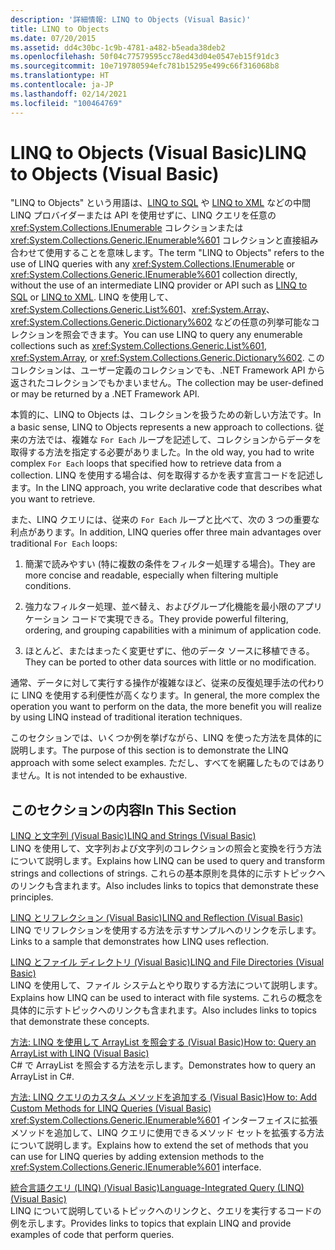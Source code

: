 ```yaml
---
description: '詳細情報: LINQ to Objects (Visual Basic)'
title: LINQ to Objects
ms.date: 07/20/2015
ms.assetid: dd4c30bc-1c9b-4781-a482-b5eada38deb2
ms.openlocfilehash: 50f04c77579595cc78ed43d04e0547eb15f91dc3
ms.sourcegitcommit: 10e719780594efc781b15295e499c66f316068b8
ms.translationtype: HT
ms.contentlocale: ja-JP
ms.lasthandoff: 02/14/2021
ms.locfileid: "100464769"
---
```

# <a name="linq-to-objects-visual-basic"></a><span data-ttu-id="6014f-103">LINQ to Objects (Visual Basic)</span><span class="sxs-lookup"><span data-stu-id="6014f-103">LINQ to Objects (Visual Basic)</span></span>

<span data-ttu-id="6014f-104">"LINQ to Objects" という用語は、[LINQ to SQL](../../../../framework/data/adonet/sql/linq/index.md) や [LINQ to XML](../../../../standard/linq/linq-xml-overview.md) などの中間 LINQ プロバイダーまたは API を使用せずに、LINQ クエリを任意の <xref:System.Collections.IEnumerable> コレクションまたは <xref:System.Collections.Generic.IEnumerable%601> コレクションと直接組み合わせて使用することを意味します。</span><span class="sxs-lookup"><span data-stu-id="6014f-104">The term "LINQ to Objects" refers to the use of LINQ queries with any <xref:System.Collections.IEnumerable> or <xref:System.Collections.Generic.IEnumerable%601> collection directly, without the use of an intermediate LINQ provider or API such as [LINQ to SQL](../../../../framework/data/adonet/sql/linq/index.md) or [LINQ to XML](../../../../standard/linq/linq-xml-overview.md).</span></span> <span data-ttu-id="6014f-105">LINQ を使用して、<xref:System.Collections.Generic.List%601>、<xref:System.Array>、<xref:System.Collections.Generic.Dictionary%602> などの任意の列挙可能なコレクションを照会できます。</span><span class="sxs-lookup"><span data-stu-id="6014f-105">You can use LINQ to query any enumerable collections such as <xref:System.Collections.Generic.List%601>, <xref:System.Array>, or <xref:System.Collections.Generic.Dictionary%602>.</span></span> <span data-ttu-id="6014f-106">このコレクションは、ユーザー定義のコレクションでも、.NET Framework API から返されたコレクションでもかまいません。</span><span class="sxs-lookup"><span data-stu-id="6014f-106">The collection may be user-defined or may be returned by a .NET Framework API.</span></span>  
  
 <span data-ttu-id="6014f-107">本質的に、LINQ to Objects は、コレクションを扱うための新しい方法です。</span><span class="sxs-lookup"><span data-stu-id="6014f-107">In a basic sense, LINQ to Objects represents a new approach to collections.</span></span> <span data-ttu-id="6014f-108">従来の方法では、複雑な `For Each` ループを記述して、コレクションからデータを取得する方法を指定する必要がありました。</span><span class="sxs-lookup"><span data-stu-id="6014f-108">In the old way, you had to write complex `For Each` loops that specified how to retrieve data from a collection.</span></span> <span data-ttu-id="6014f-109">LINQ を使用する場合は、何を取得するかを表す宣言コードを記述します。</span><span class="sxs-lookup"><span data-stu-id="6014f-109">In the LINQ approach, you write declarative code that describes what you want to retrieve.</span></span>  
  
 <span data-ttu-id="6014f-110">また、LINQ クエリには、従来の `For Each` ループと比べて、次の 3 つの重要な利点があります。</span><span class="sxs-lookup"><span data-stu-id="6014f-110">In addition, LINQ queries offer three main advantages over traditional `For Each` loops:</span></span>  
  
1. <span data-ttu-id="6014f-111">簡潔で読みやすい (特に複数の条件をフィルター処理する場合)。</span><span class="sxs-lookup"><span data-stu-id="6014f-111">They are more concise and readable, especially when filtering multiple conditions.</span></span>  
  
2. <span data-ttu-id="6014f-112">強力なフィルター処理、並べ替え、およびグループ化機能を最小限のアプリケーション コードで実現できる。</span><span class="sxs-lookup"><span data-stu-id="6014f-112">They provide powerful filtering, ordering, and grouping capabilities with a minimum of application code.</span></span>  
  
3. <span data-ttu-id="6014f-113">ほとんど、またはまったく変更せずに、他のデータ ソースに移植できる。</span><span class="sxs-lookup"><span data-stu-id="6014f-113">They can be ported to other data sources with little or no modification.</span></span>  
  
 <span data-ttu-id="6014f-114">通常、データに対して実行する操作が複雑なほど、従来の反復処理手法の代わりに LINQ を使用する利便性が高くなります。</span><span class="sxs-lookup"><span data-stu-id="6014f-114">In general, the more complex the operation you want to perform on the data, the more benefit you will realize by using LINQ instead of traditional iteration techniques.</span></span>  
  
 <span data-ttu-id="6014f-115">このセクションでは、いくつか例を挙げながら、LINQ を使った方法を具体的に説明します。</span><span class="sxs-lookup"><span data-stu-id="6014f-115">The purpose of this section is to demonstrate the LINQ approach with some select examples.</span></span> <span data-ttu-id="6014f-116">ただし、すべてを網羅したものではありません。</span><span class="sxs-lookup"><span data-stu-id="6014f-116">It is not intended to be exhaustive.</span></span>  
  
## <a name="in-this-section"></a><span data-ttu-id="6014f-117">このセクションの内容</span><span class="sxs-lookup"><span data-stu-id="6014f-117">In This Section</span></span>  

 [<span data-ttu-id="6014f-118">LINQ と文字列 (Visual Basic)</span><span class="sxs-lookup"><span data-stu-id="6014f-118">LINQ and Strings (Visual Basic)</span></span>](linq-and-strings.md)  
 <span data-ttu-id="6014f-119">LINQ を使用して、文字列および文字列のコレクションの照会と変換を行う方法について説明します。</span><span class="sxs-lookup"><span data-stu-id="6014f-119">Explains how LINQ can be used to query and transform strings and collections of strings.</span></span> <span data-ttu-id="6014f-120">これらの基本原則を具体的に示すトピックへのリンクも含まれます。</span><span class="sxs-lookup"><span data-stu-id="6014f-120">Also includes links to topics that demonstrate these principles.</span></span>  
  
 [<span data-ttu-id="6014f-121">LINQ とリフレクション (Visual Basic)</span><span class="sxs-lookup"><span data-stu-id="6014f-121">LINQ and Reflection (Visual Basic)</span></span>](linq-and-reflection.md)  
 <span data-ttu-id="6014f-122">LINQ でリフレクションを使用する方法を示すサンプルへのリンクを示します。</span><span class="sxs-lookup"><span data-stu-id="6014f-122">Links to a sample that demonstrates how LINQ uses reflection.</span></span>  
  
 [<span data-ttu-id="6014f-123">LINQ とファイル ディレクトリ (Visual Basic)</span><span class="sxs-lookup"><span data-stu-id="6014f-123">LINQ and File Directories (Visual Basic)</span></span>](linq-and-file-directories.md)  
 <span data-ttu-id="6014f-124">LINQ を使用して、ファイル システムとやり取りする方法について説明します。</span><span class="sxs-lookup"><span data-stu-id="6014f-124">Explains how LINQ can be used to interact with file systems.</span></span> <span data-ttu-id="6014f-125">これらの概念を具体的に示すトピックへのリンクも含まれます。</span><span class="sxs-lookup"><span data-stu-id="6014f-125">Also includes links to topics that demonstrate these concepts.</span></span>  
  
 [<span data-ttu-id="6014f-126">方法: LINQ を使用して ArrayList を照会する (Visual Basic)</span><span class="sxs-lookup"><span data-stu-id="6014f-126">How to: Query an ArrayList with LINQ (Visual Basic)</span></span>](how-to-query-an-arraylist-with-linq.md)  
 <span data-ttu-id="6014f-127">C# で ArrayList を照会する方法を示します。</span><span class="sxs-lookup"><span data-stu-id="6014f-127">Demonstrates how to query an ArrayList in C#.</span></span>  
  
 [<span data-ttu-id="6014f-128">方法: LINQ クエリのカスタム メソッドを追加する (Visual Basic)</span><span class="sxs-lookup"><span data-stu-id="6014f-128">How to: Add Custom Methods for LINQ Queries (Visual Basic)</span></span>](how-to-add-custom-methods-for-linq-queries.md)  
 <span data-ttu-id="6014f-129"><xref:System.Collections.Generic.IEnumerable%601> インターフェイスに拡張メソッドを追加して、LINQ クエリに使用できるメソッド セットを拡張する方法について説明します。</span><span class="sxs-lookup"><span data-stu-id="6014f-129">Explains how to extend the set of methods that you can use for LINQ queries by adding extension methods to the <xref:System.Collections.Generic.IEnumerable%601> interface.</span></span>  
  
 [<span data-ttu-id="6014f-130">統合言語クエリ (LINQ) (Visual Basic)</span><span class="sxs-lookup"><span data-stu-id="6014f-130">Language-Integrated Query (LINQ) (Visual Basic)</span></span>](index.md)  
 <span data-ttu-id="6014f-131">LINQ について説明しているトピックへのリンクと、クエリを実行するコードの例を示します。</span><span class="sxs-lookup"><span data-stu-id="6014f-131">Provides links to topics that explain LINQ and provide examples of code that perform queries.</span></span>
